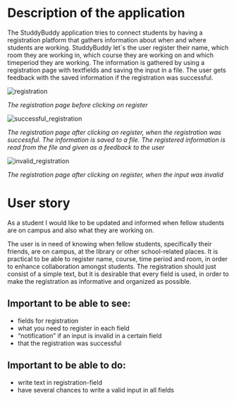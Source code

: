 # Description of the application
The StuddyBuddy application tries to connect students by having a registration platform that gathers information about when and where students are working. StuddyBuddy let´s the user register their name, which room they are working in, which course they are working on and which timeperiod they are working. The information is gathered by using a registration page with textfields and saving the input in a file. The user gets feedback with the saved information if the registration was successful.

![registration](registration.png)

*The registration page before clicking on register*

![successful_registration](successful_registration.png)

*The registration page after clicking on register, when the registration was successful. The information is saved to a file. The registered information is read from the file and given as a feedback to the user*

![invalid_registration](invalid_registration.png)

*The registration page after clicking on register, when the input was invalid*



# User story
As a student I would like to be updated and informed when fellow students are on campus and also what they are working on.

The user is in need of knowing when fellow students, specifically their friends, are on campus, at the library or other school-related places. It is practical to be able to register name, course, time period and room, in order to enhance collaboration amongst students. The registration should just consist of a simple text, but it is desirable that every field is used, in order to make the registration as informative and organized as possible. 

## Important to be able to see:
- fields for registration
- what you need to register in each field
- “notification” if an input is invalid in a certain field
- that the registration was successful

## Important to be able to do:
- write text in registration-field
- have several chances to write a valid input in all fields